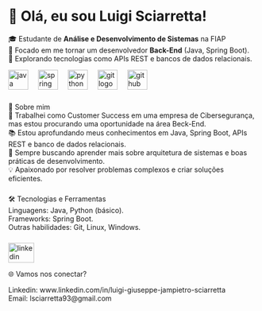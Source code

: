 # 👋 Olá, eu sou Luigi Sciarretta!

🎓 Estudante de **Análise e Desenvolvimento de Sistemas** na FIAP  
🚀 Focado em me tornar um desenvolvedor **Back-End** (Java, Spring Boot).  
🌱 Explorando tecnologias como APIs REST e bancos de dados relacionais.

<div align="left">
  <img src="https://cdn.jsdelivr.net/gh/devicons/devicon/icons/java/java-original.svg" height="40" alt="java logo"  />
  <img width="12" />
  <img src="https://cdn.jsdelivr.net/gh/devicons/devicon/icons/spring/spring-original.svg" height="40" alt="spring logo"  />
  <img width="12" />
  <img src="https://cdn.jsdelivr.net/gh/devicons/devicon/icons/python/python-original.svg" height="40" alt="python logo"  />
  <img width="12" />
  <img src="https://cdn.jsdelivr.net/gh/devicons/devicon/icons/git/git-original.svg" height="40" alt="git logo"  />
  <img width="12" />
  <img src="https://cdn.jsdelivr.net/gh/devicons/devicon/icons/github/github-original.svg" height="40" alt="github logo"  />
</div>

###

<p align="left">🚀 Sobre mim<br>🔭 Trabalhei como Customer Success em uma empresa de Cibersegurança, mas estou procurando uma oportunidade na área Beck-End.<br>📚 Estou aprofundando meus conhecimentos em Java, Spring Boot, APIs REST e banco de dados relacionais.<br>🌱 Sempre buscando aprender mais sobre arquitetura de sistemas e boas práticas de desenvolvimento.<br>💡 Apaixonado por resolver problemas complexos e criar soluções eficientes.</p>

###

<p align="left">🛠️ Tecnologias e Ferramentas<br>Linguagens: Java, Python (básico).<br>Frameworks: Spring Boot.<br>Outras habilidades: Git, Linux, Windows.</p>

###

<div align="left">
  <img src="https://raw.githubusercontent.com/maurodesouza/profile-readme-generator/master/src/assets/icons/social/linkedin/default.svg" width="52" height="40" alt="linkedin logo"  />
</div>

🌐 Vamos nos conectar?  
<p  align="Left"> Linkedin: www.linkedin.com/in/luigi-giuseppe-jampietro-sciarretta <br> Email: lsciarretta93@gmail.com
</p> 

###
